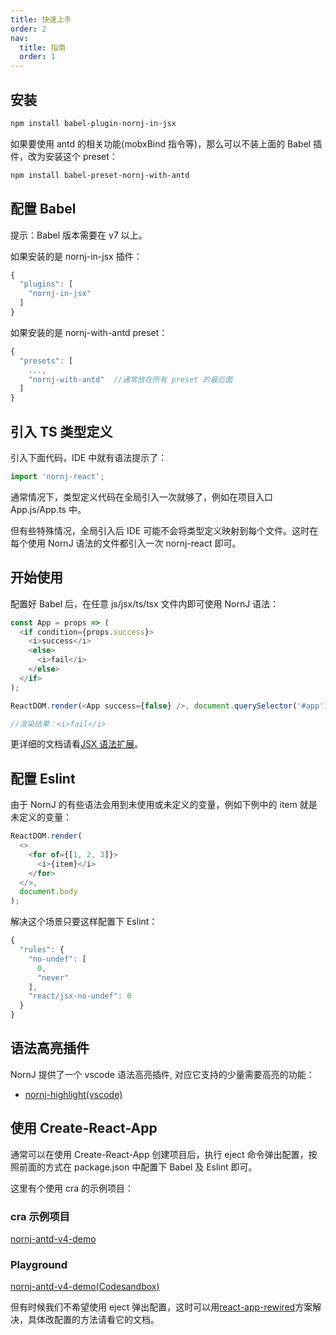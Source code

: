 ```yaml
---
title: 快速上手
order: 2
nav:
  title: 指南
  order: 1
---
```


## 安装

```bash
npm install babel-plugin-nornj-in-jsx
```

如果要使用 antd 的相关功能(mobxBind 指令等)，那么可以不装上面的 Babel 插件，改为安装这个 preset：

```bash
npm install babel-preset-nornj-with-antd
```

## 配置 Babel

<Alert>
提示：Babel 版本需要在 v7 以上。
</Alert>

如果安装的是 nornj-in-jsx 插件：

```js
{
  "plugins": [
    "nornj-in-jsx"
  ]
}
```

如果安装的是 nornj-with-antd preset：

```js
{
  "presets": [
    ...,
    "nornj-with-antd"  //通常放在所有 preset 的最后面
  ]
}
```

## 引入 TS 类型定义

引入下面代码，IDE 中就有语法提示了：

```js
import 'nornj-react';
```

通常情况下，类型定义代码在全局引入一次就够了，例如在项目入口 App.js/App.ts 中。

但有些特殊情况，全局引入后 IDE 可能不会将类型定义映射到每个文件。这时在每个使用 NornJ 语法的文件都引入一次 nornj-react 即可。

## 开始使用

配置好 Babel 后，在任意 js/jsx/ts/tsx 文件内即可使用 NornJ 语法：

```js
const App = props => (
  <if condition={props.success}>
    <i>success</i>
    <else>
      <i>fail</i>
    </else>
  </if>
);

ReactDOM.render(<App success={false} />, document.querySelector('#app'));

//渲染结果：<i>fail</i>
```

更详细的文档请看[JSX 语法扩展](../jsx-extension)。

## 配置 Eslint

由于 NornJ 的有些语法会用到未使用或未定义的变量，例如下例中的 item 就是未定义的变量：

```js
ReactDOM.render(
  <>
    <for of={[1, 2, 3]}>
      <i>{item}</i>
    </for>
  </>,
  document.body
);
```

解决这个场景只要这样配置下 Eslint：

```js
{
  "rules": {
    "no-undef": [
      0,
      "never"
    ],
    "react/jsx-no-undef": 0
  }
}
```

## 语法高亮插件

NornJ 提供了一个 vscode 语法高亮插件, 对应它支持的少量需要高亮的功能：

- [nornj-highlight(vscode)](https://github.com/joe-sky/nornj-highlight)

## 使用 Create-React-App

通常可以在使用 Create-React-App 创建项目后，执行 eject 命令弹出配置，按照前面的方式在 package.json 中配置下 Babel 及 Eslint 即可。

这里有个使用 cra 的示例项目：

### cra 示例项目

[nornj-antd-v4-demo](https://github.com/joe-sky/nornj-antd-v4-demo)

### Playground

[nornj-antd-v4-demo(Codesandbox)](https://codesandbox.io/s/nostalgic-driscoll-t8kty)

但有时候我们不希望使用 eject 弹出配置，这时可以用[react-app-rewired](https://github.com/timarney/react-app-rewired)方案解决，具体改配置的方法请看它的文档。
